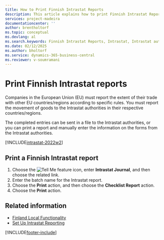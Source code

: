 ```yaml
---
title: How to Print Finnish Intrastat Reports
description: This article explains how to print Finnish Intrastat Reports to report the movement of goods to the Intrastat authorities.
services: project-madeira 
documentationcenter: ''
author: brentholtorf
ms.topic: conceptual
ms.devlang: al
ms.search.keywords: Finnish Intrastat Reports, Intrastat, Intrastat authorities
ms.date: 02/12/2025
ms.author: bholtorf
ms.service: dynamics-365-business-central
ms.reviewer: v-soumramani
---
```


# Print Finnish Intrastat reports

Companies in the European Union (EU) must report the extent of their trade with other EU countries/regions according to specific rules. You must report the movement of goods to the Intrastat authorities in their respective countries/regions.  

The completed entries can be sent in a file to the Intrastat authorities, or you can print a report and manually enter the information on the forms from the Intrastat authorities.  

[!INCLUDE[intrastat-2022w2](../../includes/intrastat-2022w2.md)]

## Print a Finnish Intrastat report

1. Choose the ![Tell Me feature](../../media/ui-search/search_small.png "Tell me what you want to do") icon, enter **Intrastat Journal**, and then choose the related link.  
1. Enter the batch name for the Intrastat report.  
1. Choose the **Print** action, and then choose the **Checklist Report** action.  
1. Choose the **Print** action.  

## Related information

- [Finland Local Functionality](finland-local-functionality.md)  
- [Set Up Intrastat Reporting](../../finance-how-setup-report-intrastat.md)  

[!INCLUDE[footer-include](../../includes/footer-banner.md)]
